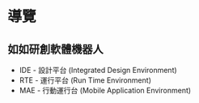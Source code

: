 # 導覽

## 如如研創軟體機器人

 * IDE - 設計平台 (Integrated Design Environment)
 * RTE - 運行平台 (Run Time Environment)
 * MAE - 行動運行台 (Mobile Application Environment)